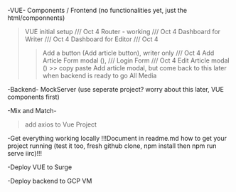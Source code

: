 -VUE-
Components / Frontend (no functionalities yet, just the html/componnents)
>VUE initial setup ///  Oct 4
>Router - working ///  Oct 4
>Dashboard for Writer ///  Oct 4
>Dashboard for Editor ///  Oct 4
>>Add a button (Add article button), writer only ///  Oct 4
>>Add Article Form modal (), ///
>>Login Form /// Oct 4
>>Edit Article modal () >> copy paste Add article modal, but come back to this later when backend is ready to go
>>All Media




-Backend-
MockServer (use seperate project? worry about this later, VUE components first)


-Mix and Match-
>add axios to Vue Project


-Get everything working locally
!!!Document in readme.md how to get your project running (test it too, fresh github clone, npm install then npm run serve iirc)!!!

-Deploy VUE to Surge

-Deploy backend to GCP VM

